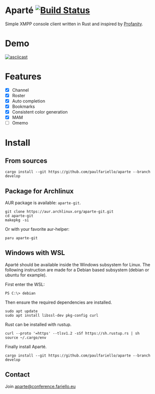 Aparté [![Build Status](https://www.travis-ci.com/paulfariello/aparte.svg?branch=master)](https://www.travis-ci.com/paulfariello/aparte)
======

Simple XMPP console client written in Rust and inspired by [Profanity](http://profanity-im.github.io/).

Demo
====

[![asciicast](https://asciinema.org/a/389329.png)](https://asciinema.org/a/389329)

Features
========

  - [x] Channel
  - [x] Roster
  - [x] Auto completion
  - [x] Bookmarks
  - [x] Consistent color generation
  - [x] MAM
  - [ ] Omemo

Install
=======

From sources
------------

```
cargo install --git https://github.com/paulfariello/aparte --branch develop
```

Package for Archlinux
---------------------

AUR package is available: `aparte-git`.

```
git clone https://aur.archlinux.org/aparte-git.git
cd aparte-git
makepkg -si
```

Or with your favorite aur-helper:

```
paru aparte-git
```

Windows with WSL
----------------

Aparté should be available inside the Windows subsystem for Linux.
The following instruction are made for a Debian based subsystem (debian or ubuntu for example).

First enter the WSL:

```
PS C:\> debian
```

Then ensure the required dependencies are installed.

```
sudo apt update
sudo apt install libssl-dev pkg-config curl
```

Rust can be installed with rustup.

```
curl --proto '=https' --tlsv1.2 -sSf https://sh.rustup.rs | sh
source ~/.cargo/env
```

Finally install Aparté.

```
cargo install --git https://github.com/paulfariello/aparte --branch develop
```

Contact
-------

Join [aparte@conference.fariello.eu](xmpp:aparte@conference.fariello.eu?join)
